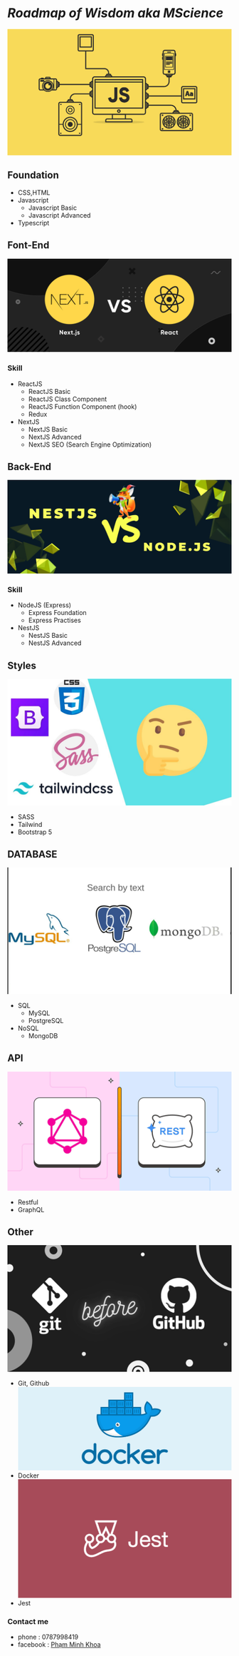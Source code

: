 # ***Roadmap of Wisdom aka MScience***
![](Images/js.png)

## **Foundation**
- CSS,HTML
- Javascript
  - Javascript Basic
  - Javascript Advanced
- Typescript
## **Font-End**
![](Images/FE.png)
### Skill
- ReactJS
  - ReactJS Basic 
  - ReactJS Class Component 
  - ReactJS Function Component (hook)
  - Redux 
- NextJS 
  - NextJS Basic
  - NextJS Advanced
  - NextJS SEO (Search Engine Optimization)

## **Back-End**
![](Images/Backend.png)
### Skill
- NodeJS (Express)
   - Express Foundation
   - Express Practises
- NestJS
  - NestJS Basic
  - NestJS Advanced
## **Styles**
![](Images/style.jpg)
- SASS
- Tailwind
- Bootstrap 5

## **DATABASE**
![](Images/DB.jpg)
- SQL
  - MySQL
  - PostgreSQL
- NoSQL
  - MongoDB

## **API**
![](Images/GraphQL-vs-REST.jpg)
- Restful
- GraphQL

## **Other**
![](Images/git.png)
- Git, Github
![](Images/docker.png)
- Docker
![](Images/jest.png)
- Jest



### Contact me 
- phone : 0787998419
- facebook : [Phạm Minh Khoa](https://www.facebook.com/people/Ph%E1%BA%A1m-Minh-Khoa/pfbid0SxZamt5AHa7NmLuYhNn5WRA9KuLSXQZDft4j9YfhCKspjdyzLco5wPV5noCd3wpRl/)
